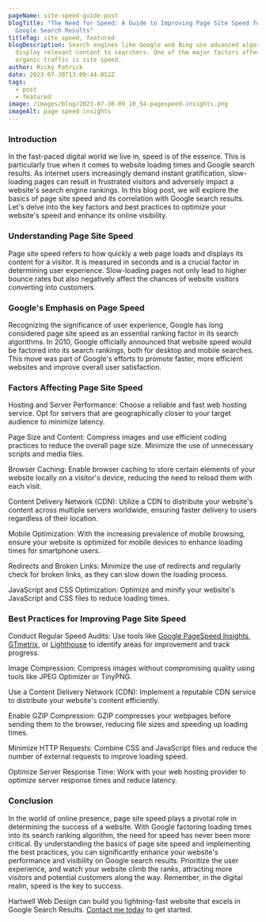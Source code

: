 ```yaml
---
pageName: site-speed-guide-post
blogTitle: "The Need for Speed: A Guide to Improving Page Site Speed for Better
  Google Search Results"
titleTag: site speed, featured
blogDescription: Search engines like Google and Bing use advanced algorithms to
  display relevant content to searchers. One of the major factors affecting
  organic traffic is site speed.
author: Ricky Patrick
date: 2023-07-30T13:09:44.052Z
tags:
  - post
  - featured
image: /images/blog/2023-07-30-09_10_54-pagespeed-insights.png
imageAlt: page speed insights
---
```

### **Introduction**

In the fast-paced digital world we live in, speed is of the essence. This is particularly true when it comes to website loading times and Google search results. As internet users increasingly demand instant gratification, slow-loading pages can result in frustrated visitors and adversely impact a website's search engine rankings. In this blog post, we will explore the basics of page site speed and its correlation with Google search results. Let's delve into the key factors and best practices to optimize your website's speed and enhance its online visibility.

### Understanding Page Site Speed

Page site speed refers to how quickly a web page loads and displays its content for a visitor. It is measured in seconds and is a crucial factor in determining user experience. Slow-loading pages not only lead to higher bounce rates but also negatively affect the chances of website visitors converting into customers.

### Google's Emphasis on Page Speed

Recognizing the significance of user experience, Google has long considered page site speed as an essential ranking factor in its search algorithms. In 2010, Google officially announced that website speed would be factored into its search rankings, both for desktop and mobile searches. This move was part of Google's efforts to promote faster, more efficient websites and improve overall user satisfaction.

### Factors Affecting Page Site Speed

Hosting and Server Performance: Choose a reliable and fast web hosting service. Opt for servers that are geographically closer to your target audience to minimize latency.

Page Size and Content: Compress images and use efficient coding practices to reduce the overall page size. Minimize the use of unnecessary scripts and media files.

Browser Caching: Enable browser caching to store certain elements of your website locally on a visitor's device, reducing the need to reload them with each visit.

Content Delivery Network (CDN): Utilize a CDN to distribute your website's content across multiple servers worldwide, ensuring faster delivery to users regardless of their location.

Mobile Optimization: With the increasing prevalence of mobile browsing, ensure your website is optimized for mobile devices to enhance loading times for smartphone users.

Redirects and Broken Links: Minimize the use of redirects and regularly check for broken links, as they can slow down the loading process.

JavaScript and CSS Optimization: Optimize and minify your website's JavaScript and CSS files to reduce loading times.

### Best Practices for Improving Page Site Speed

Conduct Regular Speed Audits: Use tools like [Google PageSpeed Insights](https://pagespeed.web.dev/), [GTmetrix](https://gtmetrix.com/), or [Lighthouse](https://chrome.google.com/webstore/detail/lighthouse/blipmdconlkpinefehnmjammfjpmpbjk) to identify areas for improvement and track progress.

Image Compression: Compress images without compromising quality using tools like JPEG Optimizer or TinyPNG.

Use a Content Delivery Network (CDN): Implement a reputable CDN service to distribute your website's content efficiently.

Enable GZIP Compression: GZIP compresses your webpages before sending them to the browser, reducing file sizes and speeding up loading times.

Minimize HTTP Requests: Combine CSS and JavaScript files and reduce the number of external requests to improve loading speed.

Optimize Server Response Time: Work with your web hosting provider to optimize server response times and reduce latency.

### Conclusion

In the world of online presence, page site speed plays a pivotal role in determining the success of a website. With Google factoring loading times into its search ranking algorithm, the need for speed has never been more critical. By understanding the basics of page site speed and implementing the best practices, you can significantly enhance your website's performance and visibility on Google search results. Prioritize the user experience, and watch your website climb the ranks, attracting more visitors and potential customers along the way. Remember, in the digital realm, speed is the key to success.

H﻿artwell Web Design can build you lightning-fast website that excels in Google Search Results. [Contact me today](https://www.hartwellwebdesign.com/contact/) to get started.